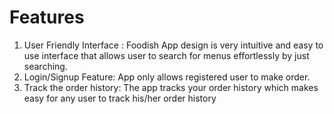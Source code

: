 # Features

1) User Friendly Interface :
    Foodish App design is very intuitive and easy to use interface that allows user to search for menus effortlessly by just searching.
2) Login/Signup Feature:
    App only allows registered user to make order.
3) Track the order history: 
    The app tracks your order history which makes easy for any user to track his/her order history